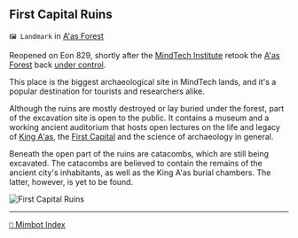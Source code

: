## First Capital Ruins

`🖼️ Landmark` in [A'as Forest](<https://zeithalt.github.io/r/aas_forest.html>)

Reopened on Eon 829, shortly after the [MindTech Institute](<https://zeithalt.github.io/r/mindtech_institute.html>) retook the [A'as Forest](<https://zeithalt.github.io/r/aas_forest.html>) back [under control](<https://zeithalt.github.io/t/#eon0825>).

This place is the biggest archaeological site in MindTech lands, and it's a popular destination for tourists and researchers alike.

Although the ruins are mostly destroyed or lay buried under the forest, part of the excavation site is open to the public. It contains a museum and a working ancient auditorium that hosts open lectures on the life and legacy of [King A'as](<https://zeithalt.github.io/r/king_aas.html>), the [First Capital](<https://zeithalt.github.io/r/first_capital.html>) and the science of archaeology in general.

Beneath the open part of the ruins are catacombs, which are still being excavated. The catacombs are believed to contain the remains of the ancient city's inhabitants, as well as the King A'as burial chambers. The latter, however, is yet to be found.

![First Capital Ruins](https://zeithalt.github.io/r/i/first_capital_ruins.png)

-----
[`📑` Mimbot Index](<https://zeithalt.github.io/r/#5590>)
<!---
keywords: mt, aas, a'as
aliases: 
-->